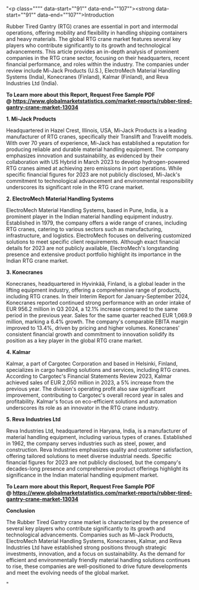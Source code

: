 "<p class="""" data-start=""91"" data-end=""107""><strong data-start=""91"" data-end=""107"">Introduction</strong></p>
<p class="""" data-start=""109"" data-end=""304""><span class=""relative -mx-px my-[-0.2rem] rounded-sm px-px py-[0.2rem]"">Rubber Tired Gantry (RTG) cranes are essential in port and intermodal operations, offering mobility and flexibility in handling shipping containers and heavy materials.</span> <span class=""relative -mx-px my-[-0.2rem] rounded-sm px-px py-[0.2rem]"">The global RTG crane market features several key players who contribute significantly to its growth and technological advancements.</span> <span class=""relative -mx-px my-[-0.2rem] rounded-sm px-px py-[0.2rem]"">This article provides an in-depth analysis of prominent companies in the RTG crane sector, focusing on their headquarters, recent financial performance, and roles within the industry.</span> <span class=""relative -mx-px my-[-0.2rem] rounded-sm px-px py-[0.2rem]"">The companies under review include Mi-Jack Products (U.S.), ElectroMech Material Handling Systems (India), Konecranes (Finland), Kalmar (Finland), and Reva Industries Ltd (India).</span></p>
<p class="""" data-start=""109"" data-end=""304""><strong>To Learn more about this Report, Request Free Sample PDF @&nbsp;<a href=""https://www.globalmarketstatistics.com/market-reports/rubber-tired-gantry-crane-market-13034"">https://www.globalmarketstatistics.com/market-reports/rubber-tired-gantry-crane-market-13034</a></strong></p>
<p class="""" data-start=""306"" data-end=""329""><strong data-start=""306"" data-end=""329"">1. Mi-Jack Products</strong></p>
<p class="""" data-start=""331"" data-end=""566""><span class=""relative -mx-px my-[-0.2rem] rounded-sm px-px py-[0.2rem]"">Headquartered in Hazel Crest, Illinois, USA, Mi-Jack Products is a leading manufacturer of RTG cranes, specifically their Translift and Travelift models.</span> <span class=""relative -mx-px my-[-0.2rem] rounded-sm px-px py-[0.2rem]"">With over 70 years of experience, Mi-Jack has established a reputation for producing reliable and durable material handling equipment.</span> <span class=""relative -mx-px my-[-0.2rem] rounded-sm px-px py-[0.2rem]"">The company emphasizes innovation and sustainability, as evidenced by their collaboration with US Hybrid in March 2023 to develop hydrogen-powered RTG cranes aimed at achieving zero emissions in port operations.</span> <span class=""relative -mx-px my-[-0.2rem] rounded-sm px-px py-[0.2rem]"">While specific financial figures for 2023 are not publicly disclosed, Mi-Jack's commitment to technological advancement and environmental responsibility underscores its significant role in the RTG crane market.</span></p>
<p class="""" data-start=""568"" data-end=""612""><strong data-start=""568"" data-end=""612"">2. ElectroMech Material Handling Systems</strong></p>
<p class="""" data-start=""614"" data-end=""819""><span class=""relative -mx-px my-[-0.2rem] rounded-sm px-px py-[0.2rem]"">ElectroMech Material Handling Systems, based in Pune, India, is a prominent player in the Indian material handling equipment industry.</span> <span class=""relative -mx-px my-[-0.2rem] rounded-sm px-px py-[0.2rem]"">Established in 1979, the company offers a wide range of cranes, including RTG cranes, catering to various sectors such as manufacturing, infrastructure, and logistics.</span> <span class=""relative -mx-px my-[-0.2rem] rounded-sm px-px py-[0.2rem]"">ElectroMech focuses on delivering customized solutions to meet specific client requirements.</span> <span class=""relative -mx-px my-[-0.2rem] rounded-sm px-px py-[0.2rem]"">Although exact financial details for 2023 are not publicly available, ElectroMech's longstanding presence and extensive product portfolio highlight its importance in the Indian RTG crane market.</span></p>
<p class="""" data-start=""821"" data-end=""838""><strong data-start=""821"" data-end=""838"">3. Konecranes</strong></p>
<p class="""" data-start=""840"" data-end=""1125""><span class=""relative -mx-px my-[-0.2rem] rounded-sm px-px py-[0.2rem]"">Konecranes, headquartered in Hyvink&auml;&auml;, Finland, is a global leader in the lifting equipment industry, offering a comprehensive range of products, including RTG cranes.</span> <span class=""relative -mx-px my-[-0.2rem] rounded-sm px-px py-[0.2rem]"">In their Interim Report for January-September 2024, Konecranes reported continued strong performance with an order intake of EUR 956.2 million in Q3 2024, a 12.1% increase compared to the same period in the previous year.</span> <span class=""relative -mx-px my-[-0.2rem] rounded-sm px-px py-[0.2rem]"">Sales for the same quarter reached EUR 1,069.9 million, marking a 6.4% growth.</span> <span class=""relative -mx-px my-[-0.2rem] rounded-sm px-px py-[0.2rem]"">The company's comparable EBITA margin improved to 13.4%, driven by pricing and higher volumes.</span> <span class=""relative -mx-px my-[-0.2rem] rounded-sm px-px py-[0.2rem]"">Konecranes' consistent financial growth and commitment to innovation solidify its position as a key player in the global RTG crane market.</span></p>
<p class="""" data-start=""1127"" data-end=""1140""><strong data-start=""1127"" data-end=""1140"">4. Kalmar</strong></p>
<p class="""" data-start=""1142"" data-end=""1387""><span class=""relative -mx-px my-[-0.2rem] rounded-sm px-px py-[0.2rem]"">Kalmar, a part of Cargotec Corporation and based in Helsinki, Finland, specializes in cargo handling solutions and services, including RTG cranes.</span> <span class=""relative -mx-px my-[-0.2rem] rounded-sm px-px py-[0.2rem]"">According to Cargotec's Financial Statements Review 2023, Kalmar achieved sales of EUR 2,050 million in 2023, a 5% increase from the previous year.</span> <span class=""relative -mx-px my-[-0.2rem] rounded-sm px-px py-[0.2rem]"">The division's operating profit also saw significant improvement, contributing to Cargotec's overall record year in sales and profitability.</span> <span class=""relative -mx-px my-[-0.2rem] rounded-sm px-px py-[0.2rem]"">Kalmar's focus on eco-efficient solutions and automation underscores its role as an innovator in the RTG crane industry.</span></p>
<p class="""" data-start=""1389"" data-end=""1415""><strong data-start=""1389"" data-end=""1415"">5. Reva Industries Ltd</strong></p>
<p class="""" data-start=""1417"" data-end=""1622""><span class=""relative -mx-px my-[-0.2rem] rounded-sm px-px py-[0.2rem]"">Reva Industries Ltd, headquartered in Haryana, India, is a manufacturer of material handling equipment, including various types of cranes.</span> <span class=""relative -mx-px my-[-0.2rem] rounded-sm px-px py-[0.2rem]"">Established in 1962, the company serves industries such as steel, power, and construction.</span> <span class=""relative -mx-px my-[-0.2rem] rounded-sm px-px py-[0.2rem]"">Reva Industries emphasizes quality and customer satisfaction, offering tailored solutions to meet diverse industrial needs.</span> <span class=""relative -mx-px my-[-0.2rem] rounded-sm px-px py-[0.2rem]"">Specific financial figures for 2023 are not publicly disclosed, but the company's decades-long presence and comprehensive product offerings highlight its significance in the Indian material handling equipment market.</span></p>
<p class="""" data-start=""1417"" data-end=""1622""><strong>To Learn more about this Report, Request Free Sample PDF @&nbsp;<a href=""https://www.globalmarketstatistics.com/market-reports/rubber-tired-gantry-crane-market-13034"">https://www.globalmarketstatistics.com/market-reports/rubber-tired-gantry-crane-market-13034</a></strong></p>
<p class="""" data-start=""1624"" data-end=""1638""><strong data-start=""1624"" data-end=""1638"">Conclusion</strong></p>
<p class="""" data-start=""1640"" data-end=""1805""><span class=""relative -mx-px my-[-0.2rem] rounded-sm px-px py-[0.2rem]"">The Rubber Tired Gantry crane market is characterized by the presence of several key players who contribute significantly to its growth and technological advancements.</span> <span class=""relative -mx-px my-[-0.2rem] rounded-sm px-px py-[0.2rem]"">Companies such as Mi-Jack Products, ElectroMech Material Handling Systems, Konecranes, Kalmar, and Reva Industries Ltd have established strong positions through strategic investments, innovation, and a focus on sustainability.</span> <span class=""relative -mx-px my-[-0.2rem] rounded-sm px-px py-[0.2rem]"">As the demand for efficient and environmentally friendly material handling solutions continues to rise, these companies are well-positioned to drive future developments and meet the evolving needs of the global market.</span></p>"
